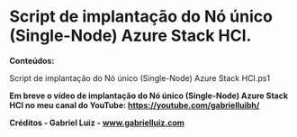 # Script de implantação do Nó único (Single-Node) Azure Stack HCI.

**Conteúdos:**

Script de implantação do Nó único (Single-Node) Azure Stack HCI.ps1

**Em breve o vídeo de implantação do Nó único (Single-Node) Azure Stack HCI no meu canal do YouTube: https://youtube.com/gabrielluibh/**

**Créditos - Gabriel Luiz - www.gabrielluiz.com**

